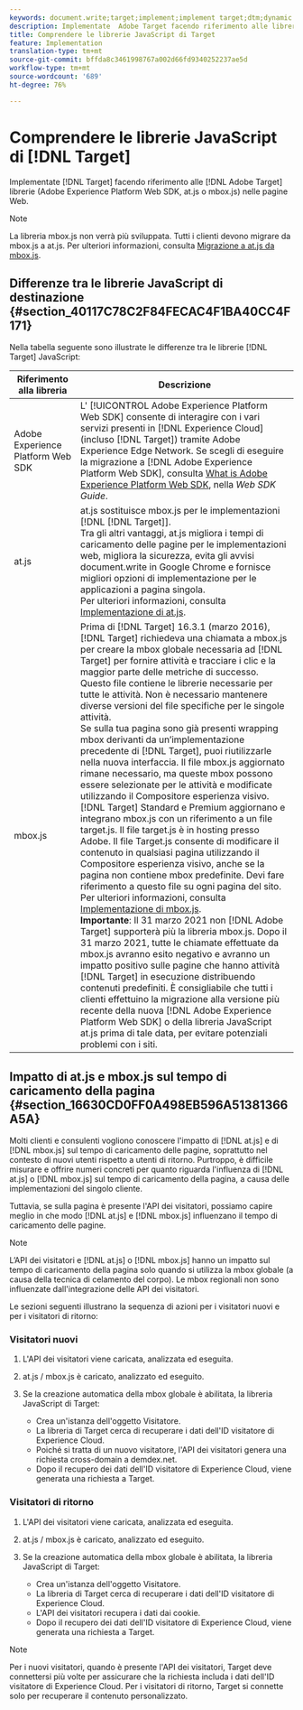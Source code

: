 ```yaml
---
keywords: document.write;target;implement;implement target;dtm;dynamic tag management;at.js;mbox.js;target.js;mbox;adobe experience platform web skd;aep web sdk;web sdk
description: Implementate  Adobe Target facendo riferimento alle librerie Target (at.js o mbox.js) nelle pagine Web.
title: Comprendere le librerie JavaScript di Target
feature: Implementation
translation-type: tm+mt
source-git-commit: bffda8c3461998767a002d66fd9340252237ae5d
workflow-type: tm+mt
source-wordcount: '689'
ht-degree: 76%

---
```



# Comprendere le librerie JavaScript di [!DNL Target]

Implementate [!DNL Target] facendo riferimento alle [!DNL Adobe Target] librerie (Adobe Experience Platform Web SDK, at.js o mbox.js) nelle pagine Web.

>[!NOTE]
>
>La libreria mbox.js non verrà più sviluppata. Tutti i clienti devono migrare da mbox.js a at.js. Per ulteriori informazioni, consulta [Migrazione a at.js da mbox.js](/help/c-implementing-target/c-implementing-target-for-client-side-web/t-mbox-download/c-target-atjs-implementation/target-migrate-atjs.md#task_DE55DCE9AC2F49728395665DE1B1E6EA).

## Differenze tra le librerie JavaScript di destinazione {#section_40117C78C2F84FECAC4F1BA40CC4F171}

Nella tabella seguente sono illustrate le differenze tra le librerie [!DNL Target] JavaScript:

| Riferimento alla libreria | Descrizione |
|--- |--- |
| Adobe Experience Platform Web SDK | L&#39; [!UICONTROL Adobe Experience Platform Web SDK] consente di interagire con i vari servizi presenti in [!DNL Experience Cloud] (incluso [!DNL Target]) tramite Adobe Experience Edge Network. Se scegli di eseguire la migrazione a [!DNL Adobe Experience Platform Web SDK], consulta [What is Adobe Experience Platform Web SDK](/help/c-implementing-target/c-implementing-target-for-client-side-web/aep-web-sdk.md), nella *Web SDK Guide*. |
| at.js | at.js sostituisce mbox.js per le implementazioni [!DNL [!DNL Target]].<br>Tra gli altri vantaggi, at.js migliora i tempi di caricamento delle pagine per le implementazioni web, migliora la sicurezza, evita gli avvisi document.write in Google Chrome e fornisce migliori opzioni di implementazione per le applicazioni a pagina singola.<br>Per ulteriori informazioni, consulta [Implementazione di at.js](/help/c-implementing-target/c-implementing-target-for-client-side-web/t-mbox-download/c-target-atjs-implementation/target-atjs-implementation.md). |
| mbox.js | Prima di [!DNL Target] 16.3.1 (marzo 2016), [!DNL Target] richiedeva una chiamata a mbox.js per creare la mbox globale necessaria ad [!DNL Target] per fornire attività e tracciare i clic e la maggior parte delle metriche di successo. Questo file contiene le librerie necessarie per tutte le attività. Non è necessario mantenere diverse versioni del file specifiche per le singole attività.<br>Se sulla tua pagina sono già presenti wrapping mbox derivanti da un’implementazione precedente di [!DNL Target], puoi riutilizzarle nella nuova interfaccia. Il file mbox.js aggiornato rimane necessario, ma queste mbox possono essere selezionate per le attività e modificate utilizzando il Compositore esperienza visivo.<br>[!DNL Target] Standard e Premium aggiornano e integrano mbox.js con un riferimento a un file target.js. Il file target.js è in hosting presso Adobe. Il file Target.js consente di modificare il contenuto in qualsiasi pagina utilizzando il Compositore esperienza visivo, anche se la pagina non contiene mbox predefinite. Devi fare riferimento a questo file su ogni pagina del sito.<br>Per ulteriori informazioni, consulta [Implementazione di mbox.js](/help/c-implementing-target/c-implementing-target-for-client-side-web/t-mbox-download/mbox-download.md).<br>**Importante**: Il 31 marzo 2021 non  [!DNL Adobe Target] supporterà più la libreria mbox.js. Dopo il 31 marzo 2021, tutte le chiamate effettuate da mbox.js avranno esito negativo e avranno un impatto positivo sulle pagine che hanno attività [!DNL Target] in esecuzione distribuendo contenuti predefiniti. È consigliabile che tutti i clienti effettuino la migrazione alla versione più recente della nuova [!DNL Adobe Experience Platform Web SDK] o della libreria JavaScript at.js prima di tale data, per evitare potenziali problemi con i siti.<br> |

## Impatto di at.js e mbox.js sul tempo di caricamento della pagina {#section_16630CD0FF0A498EB596A51381366A5A}

Molti clienti e consulenti vogliono conoscere l&#39;impatto di [!DNL at.js] e di [!DNL mbox.js] sul tempo di caricamento delle pagine, soprattutto nel contesto di nuovi utenti rispetto a utenti di ritorno. Purtroppo, è difficile misurare e offrire numeri concreti per quanto riguarda l&#39;influenza di [!DNL at.js] o [!DNL mbox.js] sul tempo di caricamento della pagina, a causa delle implementazioni del singolo cliente.

Tuttavia, se sulla pagina è presente l&#39;API dei visitatori, possiamo capire meglio in che modo [!DNL at.js] e [!DNL mbox.js] influenzano il tempo di caricamento delle pagine.

>[!NOTE]
>
>L’API dei visitatori e [!DNL at.js] o [!DNL mbox.js] hanno un impatto sul tempo di caricamento della pagina solo quando si utilizza la mbox globale (a causa della tecnica di celamento del corpo). Le mbox regionali non sono influenzate dall&#39;integrazione delle API dei visitatori.

Le sezioni seguenti illustrano la sequenza di azioni per i visitatori nuovi e per i visitatori di ritorno:

### Visitatori nuovi

1. L&#39;API dei visitatori viene caricata, analizzata ed eseguita.
1. at.js / mbox.js è caricato, analizzato ed eseguito.
1. Se la creazione automatica della mbox globale è abilitata, la libreria JavaScript di Target:

   * Crea un&#39;istanza dell&#39;oggetto Visitatore.
   * La libreria di Target cerca di recuperare i dati dell&#39;ID visitatore di Experience Cloud.
   * Poiché si tratta di un nuovo visitatore, l&#39;API dei visitatori genera una richiesta cross-domain a demdex.net.
   * Dopo il recupero dei dati dell&#39;ID visitatore di Experience Cloud, viene generata una richiesta a Target.

### Visitatori di ritorno

1. L&#39;API dei visitatori viene caricata, analizzata ed eseguita.
1. at.js / mbox.js è caricato, analizzato ed eseguito.
1. Se la creazione automatica della mbox globale è abilitata, la libreria JavaScript di Target:

   * Crea un&#39;istanza dell&#39;oggetto Visitatore.
   * La libreria di Target cerca di recuperare i dati dell&#39;ID visitatore di Experience Cloud.
   * L&#39;API dei visitatori recupera i dati dai cookie.
   * Dopo il recupero dei dati dell&#39;ID visitatore di Experience Cloud, viene generata una richiesta a Target.

>[!NOTE]
>
>Per i nuovi visitatori, quando è presente l&#39;API dei visitatori, Target deve connettersi più volte per assicurare che la richiesta includa i dati dell&#39;ID visitatore di Experience Cloud. Per i visitatori di ritorno, Target si connette solo per recuperare il contenuto personalizzato.
